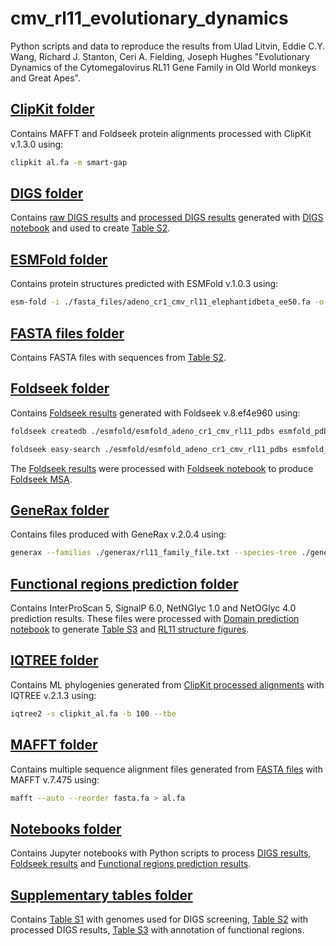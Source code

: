 # cmv_rl11_evolutionary_dynamics

Python scripts and data to reproduce the results from Ulad Litvin, Eddie C.Y. Wang, Richard J. Stanton, Ceri A. Fielding, Joseph Hughes "Evolutionary Dynamics of the Cytomegalovirus RL11 Gene Family in Old World monkeys and Great Apes".

## [ClipKit folder](clipkit)

Contains MAFFT and Foldseek protein alignments processed with ClipKit v.1.3.0 using:

```bash
clipkit al.fa -m smart-gap
```

## [DIGS folder](digs)

Contains [raw DIGS results](digs/digs_raw_results.csv) and [processed DIGS results](digs/digs_processed_results_bitscore_46_length_75_one_hcmv.csv) generated with [DIGS notebook](notebooks/process_digs_results_manuscript.ipynb) and used to create [Table S2](supplementary_tables/sup_table_2_digs_results_table.csv).

## [ESMFold folder](esmfold)

Contains protein structures predicted with ESMFold v.1.0.3 using:

```bash
esm-fold -i ./fasta_files/adeno_cr1_cmv_rl11_elephantidbeta_ee50.fa -o ./esmfold/esmfold_adeno_cr1_cmv_rl11_pdbs
```

## [FASTA files folder](fasta_files)

Contains FASTA files with sequences from [Table S2](supplementary_tables/sup_table_2_digs_results_table.csv).

## [Foldseek folder](foldseek)

Contains [Foldseek results](foldseek/foldseek_esmfold_cmv_rl11_with_rl11d_only_results.tsv) generated with Foldseek v.8.ef4e960 using:

```bash
foldseek createdb ./esmfold/esmfold_adeno_cr1_cmv_rl11_pdbs esmfold_pdbs_DB

foldseek easy-search ./esmfold/esmfold_adeno_cr1_cmv_rl11_pdbs esmfold_pdbs_DB ./foldseek/foldseek_esmfold_cmv_rl11_with_rl11d_only_results.tsv tmp --format-output "query,target,fident,alnlen,mismatch,gapopen,qstart,qend,tstart,tend,qaln,taln,evalue,bits,prob,lddt,alntmscore" --exhaustive-search -e 1
```

The [Foldseek results](foldseek/foldseek_esmfold_cmv_rl11_with_rl11d_only_results.tsv) were processed with [Foldseek notebook](notebooks/process_foldseek_results_manuscript.ipynb) to produce [Foldseek MSA](foldseek/al_foldseek_esmfold_mandrillinebeta1_RL11J.fa).

## [GeneRax folder](generax)

Contains files produced with GeneRax v.2.0.4 using:

```bash
generax --families ./generax/rl11_family_file.txt --species-tree ./generax/cmv_tree.nw --rec-model UndatedDL --prefix ./generax/cmv_rl11_all_tbe_rec
```

## [Functional regions prediction folder](interproscan_signalp_netnglyc_netoglyc)

Contains InterProScan 5, SignalP 6.0, NetNGlyc 1.0 and NetOGlyc 4.0 prediction results. These files were processed with [Domain prediction notebook](notebooks/process_domain_prediction_results.ipynb) to generate [Table S3](supplementary_tables/sup_table_3_digs_results_table_only_cmv_with_domains_coordinates.csv) and [RL11 structure figures](interproscan_signalp_netnglyc_netoglyc/figures).

## [IQTREE folder](iqtree)

Contains ML phylogenies generated from [ClipKit processed alignments](clipkit) with IQTREE v.2.1.3 using:

```bash
iqtree2 -s clipkit_al.fa -b 100 --tbe
```
## [MAFFT folder](mafft)

Contains multiple sequence alignment files generated from [FASTA files](fasta_files) with MAFFT v.7.475 using:

```bash
mafft --auto --reorder fasta.fa > al.fa
```

## [Notebooks folder](notebooks)

Contains Jupyter notebooks with Python scripts to process [DIGS results](digs), [Foldseek results](foldseek) and [Functional regions prediction results](interproscan_signalp_netnglyc_netoglyc).

## [Supplementary tables folder](supplementary_tables)

Contains [Table S1](supplementary_tables/sup_table_1_digs_genomes_table.csv) with genomes used for DIGS screening, [Table S2](supplementary_tables/sup_table_2_digs_results_table.csv) with processed DIGS results, [Table S3](supplementary_tables/sup_table_3_digs_results_table_only_cmv_with_domains_coordinates.csv) with annotation of functional regions.
